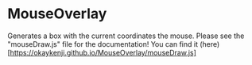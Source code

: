 # MouseOverlay

Generates a box with the current coordinates the mouse. Please see the "mouseDraw.js" file for the documentation!
You can find it (here)[https://okaykenji.github.io/MouseOverlay/mouseDraw.js] 
